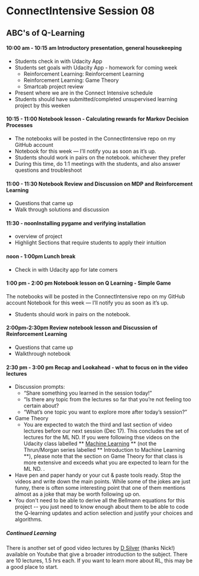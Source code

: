 
# ConnectIntensive Session 08

## ABC's of Q-Learning

#### 10:00 am - 10:15 am Introductory presentation, general housekeeping
 - Students check in with Udacity App
 - Students set goals with Udacity App - homework for coming week
     - Reinforcement Learning: Reinforcement Learning
     - Reinforcement Learning: Game Theory
     - Smartcab project review
 - Present where we are in the Connect Intensive schedule
 - Students should have submitted/completed unsupervised learning project by this weeken

 
#### 10:15 - 11:00 Notebook lesson -  Calculating rewards for Markov Decision Processes
- The notebooks will be posted in the ConnectIntensive repo on my GitHub account
- Notebook for this week — I’ll notify you as soon as it’s up.
- Students should work in pairs on the notebook. whichever they prefer
- During this time, do 1:1 meetings with the students, and also answer questions and troubleshoot


#### 11:00 - 11:30 Notebook Review and Discussion on MDP and Reinforcement Learning
- Questions that came up 
- Walk through solutions and discussion

#### 11:30 - noonInstalling pygame and verifying installation
 - overview of project
 - Highlight Sections that require students to apply their intuition



#### noon - 1:00pm Lunch break
- Check in with Udacity app for late comers


#### 1:00 pm - 2:00 pm Notebook lesson on Q Learning - Simple Game
The notebooks will be posted in the ConnectIntensive repo on my GitHub account
Notebook for this week — I’ll notify you as soon as it’s up.
- Students should work in pairs on the notebook. 


#### 2:00pm-2:30pm Review notebook lesson and Discussion of Reinforcement Learning
 - Questions that came up
 - Walkthrough notebook


#### 2:30 pm - 3:00 pm Recap and Lookahead - what to focus on in the video lectures
 - Discussion prompts:
    - “Share something you learned in the session today!”
    - “Is there any topic from the lectures so far that you’re not feeling too certain about?
    - “What’s one topic you want to explore more after today’s session?”
 - Game Theory
     - You are expected to watch the third and last section of video lectures before our next session (Dec 17). This concludes the set of lectures for the ML ND. If you were following thse videos on the Udacity class labelled ** [Machine Learning](https://classroom.udacity.com/courses/ud262/) ** (not the Thrun/Morgan series labelled ** Introduction to Machine Learning **), please note that the section on Game Theory for that class is more extensive and exceeds what you are expected to learn for the ML ND.
     .
- Have pen and paper handy or your cut & paste tools ready. Stop the videos and write down the main points. While some of the jokes are just funny, there is often some interesting point that one of them mentions almost as a joke that may be worth following up on. 
- You don't need to be able to derive all the Bellmann equations for this project -- you just need to know enough about them to be able to code the Q-learning updates and action selection and justify your choices and algorithms.

##### Continued Learning

There is another set of good video lectures by [D Silver](https://www.youtube.com/watch?v=2pWv7GOvuf0&index=1&list=PLMZdRRhAoLnKFxZlmFoFp0uHVvN2PSE9T) (thanks Nick!) available on Youtube that give a broader introduction to the subject. There are 10 lectures, 1.5 hrs each. If you want to learn more about RL, this may be a good place to start. 


```python

```
